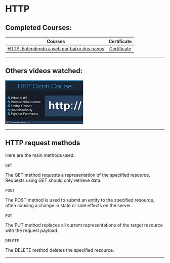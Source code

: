 # HTTP



## Completed Courses:

| Courses | Certificate |
|:---:|:---:|
| [HTTP: Entendendo a web por baixo dos panos](https://cursos.alura.com.br/course/http-fundamentos) | [Certificate](https://cursos.alura.com.br/certificate/0f452ca5-fc30-41aa-9c7f-8067a3b14c4c)  |

***

## Others videos watched:

 [![HTTP Crash Course & Exploration](../../img/http_crash_course.jpg)](https://www.youtube.com/watch?v=iYM2zFP3Zn0)

***

## HTTP request methods

Here are the main methods used: 

`GET`

The GET method requests a representation of the specified resource. Requests using GET should only retrieve data.

`POST`

The POST method is used to submit an entity to the specified resource, often causing a change in state or side effects on the server.

`PUT`

The PUT method replaces all current representations of the target resource with the request payload.

`DELETE`

The DELETE method deletes the specified resource.

***